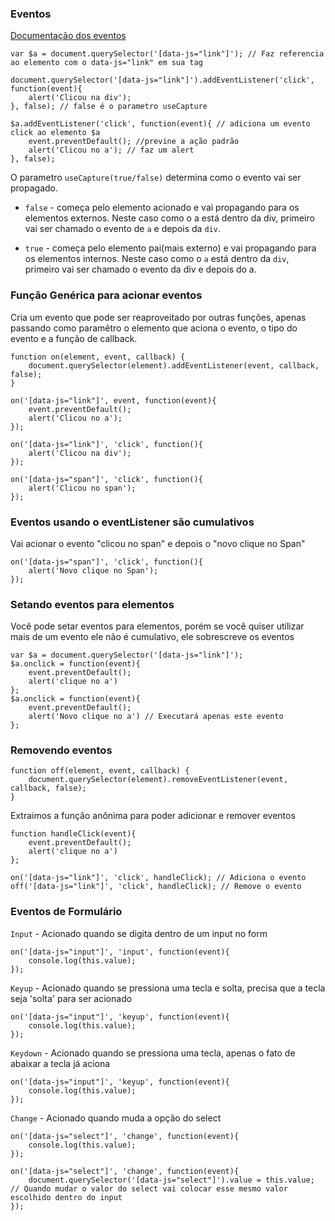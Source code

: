 ### Eventos
[Documentação dos eventos](developer.mozilla.org/en-US/docs/Web/Events#Categories)
```
var $a = document.querySelector('[data-js="link"]'); // Faz referencia ao elemento com o data-js="link" em sua tag

document.querySelector('[data-js="link"]').addEventListener('click', function(event){
    alert('Clicou na div');
}, false); // false é o parametro useCapture

$a.addEventListener('click', function(event){ // adiciona um evento click ao elemento $a
    event.preventDefault(); //previne a ação padrão
    alert('Clicou no a'); // faz um alert 
}, false);
```

O parametro `useCapture(true/false)` determina como o evento vai ser propagado.  
- `false` - começa pelo elemento acionado e vai propagando para os elementos externos. Neste caso como o a está dentro da div, primeiro vai ser chamado o evento de `a` e depois da `div`.

- `true` - começa pelo elemento pai(mais externo) e vai propagando para os elementos internos. Neste caso como o `a` está dentro da `div`, primeiro vai ser chamado o evento da div e depois do a.

### Função Genérica para acionar eventos
Cria um evento que pode ser reaproveitado por outras funções, apenas passando como paramêtro o elemento que aciona o evento, o tipo do evento e a função de callback.

```
function on(element, event, callback) {
    document.querySelector(element).addEventListener(event, callback, false);
}
```

```
on('[data-js="link"]', event, function(event){
    event.preventDefault();
    alert('Clicou no a'); 
});

on('[data-js="link"]', 'click', function(){
    alert('Clicou na div');
});

on('[data-js="span"]', 'click', function(){
    alert('Clicou no span');
});
```

### Eventos usando o eventListener são cumulativos
Vai acionar o evento "clicou no span" e depois o "novo clique no Span"
```
on('[data-js="span"]', 'click', function(){
    alert('Novo clique no Span'); 
});
```

### Setando eventos para elementos
Você pode setar eventos para elementos, porém se você quiser utilizar mais de um evento ele não é cumulativo, ele sobrescreve os eventos

```
var $a = document.querySelector('[data-js="link"]');
$a.onclick = function(event){
    event.preventDefault();
    alert('clique no a')
};
$a.onclick = function(event){
    event.preventDefault();
    alert('Novo clique no a') // Executará apenas este evento
};
```

### Removendo eventos
```
function off(element, event, callback) {
    document.querySelector(element).removeEventListener(event, callback, false);
}
```
Extraimos a função anônima para poder adicionar e remover eventos
```
function handleClick(event){
    event.preventDefault();
    alert('clique no a')
};
```

```
on('[data-js="link"]', 'click', handleClick); // Adiciona o evento
off('[data-js="link"]', 'click', handleClick); // Remove o evento
```

### Eventos de Formulário 
`Input` - Acionado quando se digita dentro de um input no form
```
on('[data-js="input"]', 'input', function(event){
    console.log(this.value); 
});
```

`Keyup` - Acionado quando se pressiona uma tecla e solta, precisa que a tecla seja 'solta' para ser acionado
```
on('[data-js="input"]', 'keyup', function(event){
    console.log(this.value); 
});
```

`Keydown` - Acionado quando se pressiona uma tecla, apenas o fato de abaixar a tecla já aciona
```
on('[data-js="input"]', 'keyup', function(event){
    console.log(this.value); 
});
```

`Change` - Acionado quando muda a opção do select
```
on('[data-js="select"]', 'change', function(event){
    console.log(this.value); 
});

on('[data-js="select"]', 'change', function(event){
    document.querySelector('[data-js="select"]').value = this.value; // Quando mudar o valor do select vai colocar esse mesmo valor escolhido dentro do input
});

```